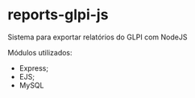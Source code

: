 # reports-glpi-js
Sistema para exportar relatórios do GLPI com NodeJS


Módulos utilizados:

* Express;
* EJS;
* MySQL

